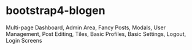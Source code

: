 # bootstrap4-blogen
Multi-page Dashboard, Admin Area, Fancy Posts, Modals, User Management, Post Editing, Tiles, Basic Profiles, Basic Settings, Logout, Login Screens
